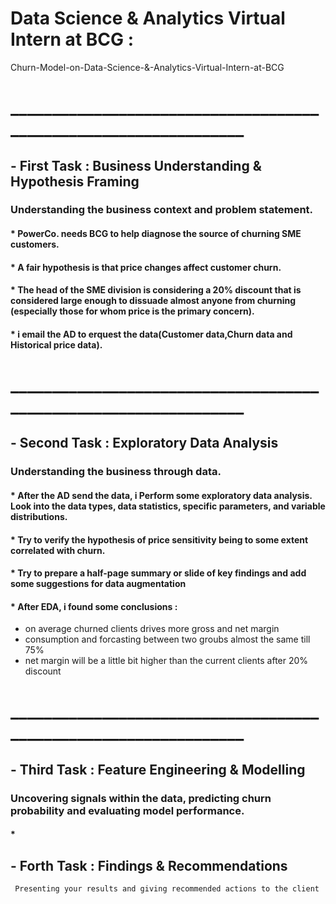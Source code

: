﻿# Data Science & Analytics Virtual Intern at BCG :
 Churn-Model-on-Data-Science-&-Analytics-Virtual-Intern-at-BCG
# _________________________________________________________________

## - First Task : Business Understanding & Hypothesis Framing
 ### Understanding the business context and problem statement.
#### * PowerCo. needs BCG to help diagnose the source of churning SME customers.
#### * A fair hypothesis is that price changes affect customer churn.
#### * The head of the SME division is considering a 20% discount that is considered large enough to dissuade almost anyone from churning (especially those for whom price is the primary concern).
#### * i email the AD to erquest the data(Customer data,Churn data and Historical price data).
# _________________________________________________________________


## - Second Task : Exploratory Data Analysis
 ### Understanding the business through data.
#### * After the AD send the data, i Perform some exploratory data analysis. Look into the data types, data statistics, specific parameters, and variable distributions.
#### * Try to verify the hypothesis of price sensitivity being to some extent correlated with churn.
#### * Try to prepare a half-page summary or slide of key findings and add some suggestions for data augmentation
#### * After EDA, i found some conclusions : 
 - on average churned clients drives more gross and net margin 
 - consumption and forcasting between two groubs almost the same till 75% 
 - net margin will be a little bit higher than the current clients after 20% discount 
# _________________________________________________________________
 
 

## - Third Task : Feature Engineering & Modelling
 ### Uncovering signals within the data, predicting churn probability and evaluating model performance.
#### * 


## - Forth Task : Findings & Recommendations
     Presenting your results and giving recommended actions to the client
